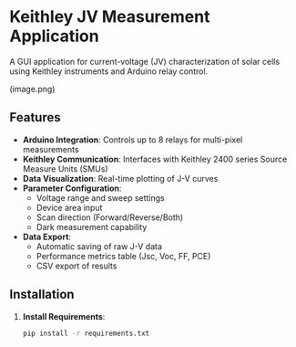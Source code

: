 # Keithley JV Measurement Application

A GUI application for current-voltage (JV) characterization of solar cells using Keithley instruments and Arduino relay control.

(image.png)

## Features

- **Arduino Integration**: Controls up to 8 relays for multi-pixel measurements
- **Keithley Communication**: Interfaces with Keithley 2400 series Source Measure Units (SMUs)
- **Data Visualization**: Real-time plotting of J-V curves
- **Parameter Configuration**:
  - Voltage range and sweep settings
  - Device area input
  - Scan direction (Forward/Reverse/Both)
  - Dark measurement capability
- **Data Export**:
  - Automatic saving of raw J-V data
  - Performance metrics table (Jsc, Voc, FF, PCE)
  - CSV export of results

## Installation

1. **Install Requirements**:
   ```bash
   pip install -r requirements.txt
   ```
